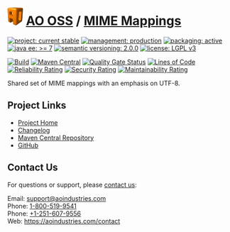 # [<img src="ao-logo.png" alt="AO Logo" width="35" height="40">](https://github.com/ao-apps) [AO OSS](https://github.com/ao-apps/ao-oss) / [MIME Mappings](https://github.com/ao-apps/ao-mime-mappings)

[![project: current stable](https://oss.aoapps.com/ao-badges/project-current-stable.svg)](https://aoindustries.com/life-cycle#project-current-stable)
[![management: production](https://oss.aoapps.com/ao-badges/management-production.svg)](https://aoindustries.com/life-cycle#management-production)
[![packaging: active](https://oss.aoapps.com/ao-badges/packaging-active.svg)](https://aoindustries.com/life-cycle#packaging-active)  
[![java ee: &gt;= 7](https://oss.aoapps.com/ao-badges/javaee-7.svg)](https://docs.oracle.com/javaee/7/)
[![semantic versioning: 2.0.0](https://oss.aoapps.com/ao-badges/semver-2.0.0.svg)](https://semver.org/spec/v2.0.0.html)
[![license: LGPL v3](https://oss.aoapps.com/ao-badges/license-lgpl-3.0.svg)](https://www.gnu.org/licenses/lgpl-3.0)

[![Build](https://github.com/ao-apps/ao-mime-mappings/workflows/Build/badge.svg?branch=master)](https://github.com/ao-apps/ao-mime-mappings/actions?query=workflow%3ABuild)
[![Maven Central](https://maven-badges.herokuapp.com/maven-central/com.aoapps/ao-mime-mappings/badge.svg)](https://maven-badges.herokuapp.com/maven-central/com.aoapps/ao-mime-mappings)
[![Quality Gate Status](https://sonarcloud.io/api/project_badges/measure?branch=master&project=com.aoapps%3Aao-mime-mappings&metric=alert_status)](https://sonarcloud.io/dashboard?branch=master&id=com.aoapps%3Aao-mime-mappings)
[![Lines of Code](https://sonarcloud.io/api/project_badges/measure?branch=master&project=com.aoapps%3Aao-mime-mappings&metric=ncloc)](https://sonarcloud.io/component_measures?branch=master&id=com.aoapps%3Aao-mime-mappings&metric=ncloc)  
[![Reliability Rating](https://sonarcloud.io/api/project_badges/measure?branch=master&project=com.aoapps%3Aao-mime-mappings&metric=reliability_rating)](https://sonarcloud.io/component_measures?branch=master&id=com.aoapps%3Aao-mime-mappings&metric=Reliability)
[![Security Rating](https://sonarcloud.io/api/project_badges/measure?branch=master&project=com.aoapps%3Aao-mime-mappings&metric=security_rating)](https://sonarcloud.io/component_measures?branch=master&id=com.aoapps%3Aao-mime-mappings&metric=Security)
[![Maintainability Rating](https://sonarcloud.io/api/project_badges/measure?branch=master&project=com.aoapps%3Aao-mime-mappings&metric=sqale_rating)](https://sonarcloud.io/component_measures?branch=master&id=com.aoapps%3Aao-mime-mappings&metric=Maintainability)

Shared set of MIME mappings with an emphasis on UTF-8.

## Project Links
* [Project Home](https://oss.aoapps.com/mime-mappings/)
* [Changelog](https://oss.aoapps.com/mime-mappings/changelog)
* [Maven Central Repository](https://central.sonatype.com/artifact/com.aoapps/ao-mime-mappings)
* [GitHub](https://github.com/ao-apps/ao-mime-mappings)

## Contact Us
For questions or support, please [contact us](https://aoindustries.com/contact):

Email: [support@aoindustries.com](mailto:support@aoindustries.com)  
Phone: [1-800-519-9541](tel:1-800-519-9541)  
Phone: [+1-251-607-9556](tel:+1-251-607-9556)  
Web: https://aoindustries.com/contact
